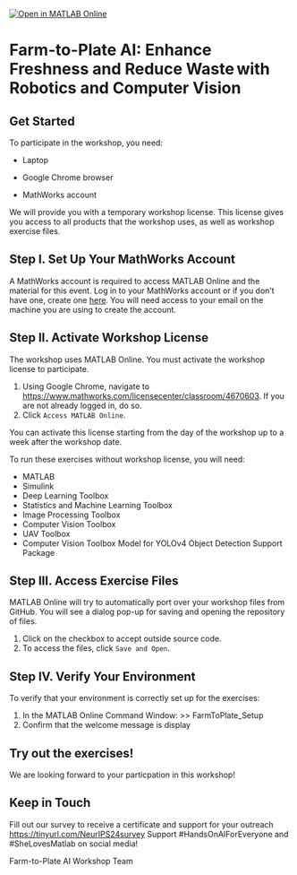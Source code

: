 [![Open in MATLAB Online](https://www.mathworks.com/images/responsive/global/open-in-matlab-online.svg)](https://matlab.mathworks.com/open/github/v1?repo=Brenda-MW/FarmToPlateAI)

# Farm-to-Plate AI: Enhance Freshness and Reduce Waste with Robotics and Computer Vision​ 



## Get Started

To participate in the workshop, you need:  

- Laptop 

- Google Chrome browser 

- MathWorks account 

We will provide you with a temporary workshop license. This license gives you access to all products that the workshop uses, as well as workshop exercise files. 

## Step I. Set Up Your MathWorks Account  

A MathWorks account is required to access MATLAB Online and the material for this event. Log in to your MathWorks account or if you don’t have one, create one [here](https://www.mathworks.com/login?uri=%2Fmwaccount%2F). You will need access to your email on the machine you are using to create the account.  

## Step II. Activate Workshop License  

The workshop uses MATLAB Online. You must activate the workshop license to participate. 
1. Using Google Chrome, navigate to https://www.mathworks.com/licensecenter/classroom/4670603. If you are not already logged in, do so.
2. Click ``Access MATLAB Online``.
   
You can activate this license starting from the day of the workshop up to a week after the workshop date. 

To run these exercises without workshop license, you will need: 
- MATLAB
- Simulink
- Deep Learning Toolbox
- Statistics and Machine Learning Toolbox
- Image Processing Toolbox
- Computer Vision Toolbox
- UAV Toolbox
- Computer Vision Toolbox Model for YOLOv4 Object Detection Support Package

## Step III. Access Exercise Files 

MATLAB Online will try to automatically port over your workshop files from GitHub. You will see a dialog pop-up for saving and opening the repository of files.  

1. Click on the checkbox to accept outside source code. 
2. To access the files, click ``Save and Open``. 

## Step IV. Verify Your Environment 

To verify that your environment is correctly set up for the exercises: 
1. In the MATLAB Online Command Window: >> FarmToPlate_Setup 
2. Confirm that the welcome message is display

## Try out the exercises! 

We are looking forward to your particpation in this workshop!

## Keep in Touch
Fill out our survey to receive a certificate and support for your outreach https://tinyurl.com/NeurIPS24survey
Support #HandsOnAIForEveryone and #SheLovesMatlab on social media!

Farm-to-Plate AI Workshop Team 
